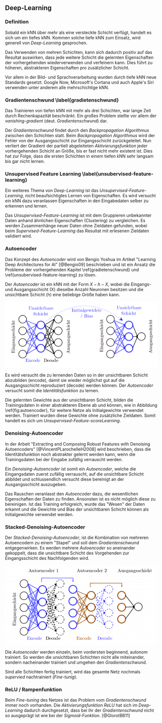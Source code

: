 ## Deep-Learning

### Definition

Sobald ein kNN über mehr als eine versteckte Schicht verfügt, handelt es sich um ein tiefes kNN. Kommen solche tiefe kNN zum Einsatz, wird generell von *Deep-Learning* gesprochen.

Das Verwenden von mehren Schichten, kann sich dadurch positiv auf das Resultat auswirken, dass jede weitere Schicht die gelernten Eigenschaften der vorhergehenden wiederverwenden und verfeinern kann. Dies führt zu höheren, abstrakteren Eigenschaften pro zusätzlicher Schicht.

Vor allem in der Bild- und Sprachverarbeitung wurden durch tiefe kNN neue Standards gesetzt. Google Now, Microsoft's Cortana und auch Apple's Siri verwenden unter anderem alle mehrschichtige kNN.

### Gradientenschwund \label{gradietenschwund}

Das Trainieren von tiefen kNN mit mehr als drei Schichten, war lange Zeit durch Rechenkapazität beschränkt. Ein großes Problem stellte vor allem der *vanishing-gradient* (deut. *Gradientenschwund*) dar.

Der *Gradientenschwund* findet durch den *Backpropagation Algorithmus* zwischen den Schichten statt. Beim *Backpropagation Algorithmus* wird der Fehler von der Ausgangsschicht zur Eingangsschicht zurückgeleitet. Nun verliert der Gradient der partiell abgeleiteten *Aktivierungsfunktion* jeder vorhergehenden Schicht an Größe, bis er fast nicht mehr existent ist. Dies hat zur Folge, dass die ersten Schichten in einem tiefen kNN sehr langsam bis gar nicht lernen.

### Unsupervised Feature Learning \label{unsubervised-feature-learning}

Ein weiteres Thema von *Deep-Learning* ist das *Unsupervised-Feature-Learning*, nicht beaufsichtigtes Lernen von Eigenschaften. Es wird versucht ein kNN dazu veranlassen Eigenschaften in den Eingabedaten selber zu erkennen und lernen.

Das *Unsupervised-Feature-Learning* ist mit dem Gruppieren unbekannter Daten anhand ähnlichen Eigenschaften (Clustering) zu vergleichen. Es werden Zusammenhänge neuer Daten ohne Zieldaten gefunden, wobei beim *Supervised-Feature-Learning* das Resultat mit erlesenen Zieldaten validiert wird.

### Autoencoder

Das Konzept des *Autoencoder* wird von Bengio Yoshua im Artikel "Learning Deep Architectures for AI" [@Bengio09] beschrieben und ist ein Ansatz die Probleme der vorhergehenden Kapitel \ref{gradietenschwund} und \ref{unsubervised-feature-learning} zu lösen.

Der *Autoencoder* ist ein kNN mit der Form $X-h-X$, wobei die Eingangs- und Ausgangsschicht (X) dieselbe Anzahl Neuronen besitzen und die unsichtbare Schicht (h) eine beliebige Größe haben kann.

![Autoencoder: Wiederverwendung der unsichtbaren Schicht \label{fig:autoencoder}](images/autoencoder.png)

Es wird versucht die zu lernenden Daten so in der unsichtbaren Schicht abzubilden (encode), damit sie wieder möglichst gut auf die Ausgangsschicht reproduziert (decode) werden können. Der *Autoencoder* versucht somit die *Identitätsfunktion* zu lernen.

Die gelernten Gewichte aus der unsichtbaren Schicht, bilden die Trainingsdaten in einer abstrakteren Ebene ab und können, wie in Abbildung \ref{fig:autoencoder}, für weitere Netze als Initialgewichte verwendet werden. Trainiert wurden diese Gewichte ohne zusätzliche Zieldaten. Somit handelt es sich um *Unsupervised-Feature-scoreLearning*.

### Denoising-Autoencoder

In der Arbeit "Extracting and Composing Robust Features with Denoising Autoencoders" [@VincentPLarochelleH2008] wird beschrieben, dass die Identitätsfunktion noch abstrakter gelernt werden kann, wenn die Trainingsdaten bei der Eingabe zufällig verrauscht werden.

Ein *Denoising-Autoencoder* ist somit ein *Autoencoder*, welche die Eingangsdaten zuerst zufällig verrauscht, auf die unsichtbare Schicht abbildet und schlussendlich versucht diese bereinigt an der Ausgangsschicht auszugeben.

Das Rauschen veranlasst den *Autoencoder* dazu, die wesentlichen Eigenschaften der Daten zu finden. Ansonsten ist es nicht möglich diese zu bereinigen. Ist das Training erfolgreich, wurde das "Wesen" der Daten erkannt und die Gewichte und Bias der unsichtbaren Schicht können als Initialgewichte verwendet werden.

### Stacked-Denoising-Autoencoder

Der *Stacked-Denoising-Autoencoder*, ist die Kombination von mehreren Autoencodern zu einem "Stapel" und soll dem *Gradientenschwund* entgegenwirken. Es werden mehrere *Autoencoder* so aneinander gekoppelt, dass die unsichtbare Schicht des Vorgehenden zur Eingangsschicht des Nachfolgenden wird.

![Stacked Autoencoder mit zwei unsichtbaren Schichten](images/stacked_autoencoder.png)

Die *Autoencoder* werden einzeln, beim vordersten beginnend, autonom trainiert. So werden die unsichtbaren Schichten nicht alle miteinander, sondern nacheinander trainiert und umgehen den *Gradientenschwund*.

Sind alle Schichten fertig trainiert, wird das gesamte Netz nochmals *supervied* nachtrainiert (*Fine-tunig*).

### ReLU / Rampenfunktion

Beim *Fine-tuning* des Netzes ist das Problem vom *Gradientenschwund* immer noch vorhanden. Die *Aktivierungsfunktion* *ReLU* hat sich im *Deep-Learning* dadurch durchgesetzt, dass bei ihr der *Gradientenschwund* nicht so ausgeprägt ist wie bei der *Sigmoid-Funktion*. [@GlorotBB11]

